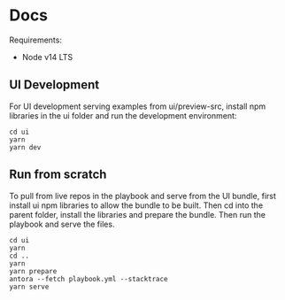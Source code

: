# Docs

Requirements:

* Node v14 LTS

## UI Development

For UI development serving examples from ui/preview-src, install npm libraries in the ui folder and run the development environment:

```console
cd ui
yarn
yarn dev
```

## Run from scratch

To pull from live repos in the playbook and serve from the UI bundle, first install ui npm libraries to allow the bundle to be built. Then cd into the parent folder, install the libraries and prepare the bundle. Then run the playbook and serve the files.

```console
cd ui
yarn
cd ..
yarn
yarn prepare
antora --fetch playbook.yml --stacktrace
yarn serve
```
